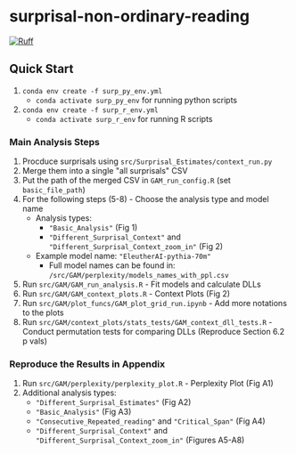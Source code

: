 # surprisal-non-ordinary-reading

[![Ruff](https://github.com/lacclab/surprisal-non-ordinary-reading/actions/workflows/ruff.yml/badge.svg?branch=main)](https://github.com/lacclab/surprisal-non-ordinary-reading/actions/workflows/ruff.yml)

## Quick Start

1. `conda env create -f surp_py_env.yml`
    - `conda activate surp_py_env` for running python scripts 
2. `conda env create -f surp_r_env.yml`
    - `conda activate surp_r_env` for running R scripts 

### Main Analysis Steps

1. Procduce surprisals using `src/Surprisal_Estimates/context_run.py`
2. Merge them into a single "all surprisals" CSV
3. Put the path of the merged CSV in `GAM_run_config.R` (set `basic_file_path`)
4. For the following steps (5-8) - Choose the analysis type and model name
    - Analysis types:
        - `"Basic_Analysis"` (Fig 1)
        - `"Different_Surprisal_Context"` and `"Different_Surprisal_Context_zoom_in"` (Fig 2)
    - Example model name: `"EleutherAI-pythia-70m"`
        - Full model names can be found in: `/src/GAM/perplexity/models_names_with_ppl.csv`
5. Run `src/GAM/GAM_run_analysis.R` - Fit models and calculate DLLs
6. Run `src/GAM/GAM_context_plots.R` - Context Plots (Fig 2)
7. Run `src/GAM/plot_funcs/GAM_plot_grid_run.ipynb` - Add more notations to the plots
8. Run `src/GAM/context_plots/stats_tests/GAM_context_dll_tests.R` - Conduct permutation tests for comparing DLLs (Reproduce Section 6.2 p vals)

### Reproduce the Results in Appendix

1. Run `src/GAM/perplexity/perplexity_plot.R` - Perplexity Plot (Fig A1)
2. Additional analysis types:
    - `"Different_Surprisal_Estimates"` (Fig A2)
    - `"Basic_Analysis"` (Fig A3)
    - `"Consecutive_Repeated_reading"` and `"Critical_Span"` (Fig A4)
    - `"Different_Surprisal_Context"` and `"Different_Surprisal_Context_zoom_in"` (Figures A5-A8)
